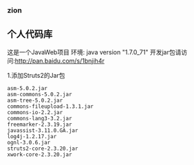 ### zion
个人代码库
---------------
这是一个JavaWeb项目
环境:  java version "1.7.0_71"
       开发jar包请访问:http://pan.baidu.com/s/1bnjih4r


1.添加Struts2的Jar包
    
    asm-5.0.2.jar
    asm-commons-5.0.2.jar
    asm-tree-5.0.2.jar
    commons-fileupload-1.3.1.jar
    commons-io-2.2.jar
    commons-lang3-3.2.jar
    freemarker-2.3.19.jar
    javassist-3.11.0.GA.jar
    log4j-1.2.17.jar
    ognl-3.0.6.jar
    struts2-core-2.3.20.jar
    xwork-core-2.3.20.jar


